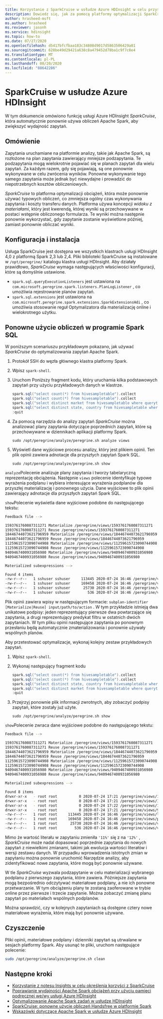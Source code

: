 ```yaml
---
title: Korzystanie z SparkCruise w usłudze Azure HDInsight w celu przyspieszenia Apache Spark zapytań
description: Dowiedz się, jak za pomocą platformy optymalizacji SparkCruise poprawić wydajność zapytań Apache Spark.
author: hrasheed-msft
ms.author: hrasheed
ms.reviewer: jasonh
ms.service: hdinsight
ms.topic: how-to
ms.date: 07/27/2020
ms.openlocfilehash: d5417bfcfbaa183c34808d9017d5863506429a81
ms.sourcegitcommit: 628be49d29421a638c8a479452d78ba1c9f7c8e4
ms.translationtype: MT
ms.contentlocale: pl-PL
ms.lasthandoff: 08/20/2020
ms.locfileid: "88642286"
---
```

# <a name="sparkcruise-on-azure-hdinsight"></a>SparkCruise w usłudze Azure HDInsight

W tym dokumencie omówiono funkcję usługi Azure HDInsight *SparkCruise*, która automatycznie ponownie używa obliczeń Apache Spark, aby zwiększyć wydajność zapytań.

## <a name="overview"></a>Omówienie

Zapytania uruchamiane na platformie analizy, takie jak Apache Spark, są rozłożone na plan zapytania zawierający mniejsze podzapytania. Te podzapytania mogą wielokrotnie pojawiać się w planach zapytań dla wielu zapytań. Za każdym razem, gdy się pojawiają, są one ponownie wykonywane w celu zwrócenia wyników. Ponowne wykonywanie tego samego zapytania może jednak być niewydajne i prowadzić do niepotrzebnych kosztów obliczeniowych.

*SparkCruise* to platforma optymalizacji obciążeń, która może ponownie używać typowych obliczeń, co zmniejsza ogólny czas wykonywania zapytania i koszty transferu danych. Platforma używa koncepcji *widoku z materiałami*, który jest kwerendą, której wyniki są przechowywane w postaci wstępnie obliczonego formularza. Te wyniki można następnie ponownie wykorzystać, gdy zapytanie zostanie wyświetlone później, zamiast ponownie obliczać wyniki.

## <a name="setup-and-installation"></a>Konfiguracja i instalacja

Usługa SparkCruise jest dostępna we wszystkich klastrach usługi HDInsight 4,0 z platformą Spark 2,3 lub 2,4. Pliki biblioteki SparkCruise są instalowane w `/opt/peregrine/` katalogu klastra usługi HDInsight. Aby działały prawidłowo, *SparkCruise* wymaga następujących właściwości konfiguracji, które są domyślnie ustawione.

* `spark.sql.queryExecutionListeners` jest ustawiona na `com.microsoft.peregrine.spark.listeners.PlanLogListener` , co umożliwia rejestrowanie planów zapytań.
* `spark.sql.extensions` jest ustawiona na `com.microsoft.peregrine.spark.extensions.SparkExtensionsHdi` , co umożliwia stosowanie reguł Optymalizatora dla materializację online i wielokrotnego użytku.

## <a name="computation-reuse-in-spark-sql"></a>Ponowne użycie obliczeń w programie Spark SQL

W poniższym scenariuszu przykładowym pokazano, jak używać *SparkCruise* do optymalizowania zapytań Apache Spark. 

1. Protokół SSH do węzła głównego klastra platformy Spark.
1. Wpisz `spark-shell`.
1. Uruchom Poniższy fragment kodu, który uruchamia kilka podstawowych zapytań przy użyciu przykładowych danych w klastrze.

    ```scala
    spark.sql("select count(*) from hivesampletable").collect
    spark.sql("select count(*) from hivesampletable").collect
    spark.sql("select distinct market from hivesampletable where querytime like '11%'").show
    spark.sql("select distinct state, country from hivesampletable where querytime like '11%'").show
    :quit
    ```
1. Za pomocą narzędzia do analizy zapytań *SparkCruise* można analizować plany zapytania dotyczące poprzednich zapytań, które są przechowywane w dziennikach aplikacji platformy Spark. 

    ```
    sudo /opt/peregrine/analyze/peregrine.sh analyze views
    ```

1. Wyświetl dane wyjściowe procesu analizy, który jest plikiem opinii. Ten plik opinii zawiera adnotacje dla przyszłych zapytań Spark SQL. 

    ```
    sudo /opt/peregrine/analyze/peregrine.sh show
    ```

`analyze`Polecenie analizuje plany zapytania i tworzy tabelaryczną reprezentację obciążenia. Następnie `views` polecenie identyfikuje typowe wyrażenia podplanu i wybiera interesujące wyrażenia podplanów dla przyszłej materializację i ponownego użycia. Dane wyjściowe to plik opinii zawierający adnotacje dla przyszłych zapytań Spark SQL. 

`show`Polecenie wyświetla dane wyjściowe podobne do następującego tekstu:

```bash
Feedback file -->

1593761760087311271 Materialize /peregrine/views/1593761760087311271
1593761760087311271 Reuse /peregrine/views/1593761760087311271
18446744073621796959 Materialize /peregrine/views/18446744073621796959
18446744073621796959 Reuse /peregrine/views/18446744073621796959
11259615723090744908 Materialize /peregrine/views/11259615723090744908
11259615723090744908 Reuse /peregrine/views/11259615723090744908
9409467400931056980 Materialize /peregrine/views/9409467400931056980
9409467400931056980 Reuse /peregrine/views/9409467400931056980

Materialized subexpressions -->

Found 4 items
-rw-r--r--   1 sshuser sshuser     113445 2020-07-24 16:46 /peregrine/views/logical_ir.csv
-rw-r--r--   1 sshuser sshuser     169458 2020-07-24 16:46 /peregrine/views/physical_ir.csv
-rw-r--r--   1 sshuser sshuser      25730 2020-07-24 16:46 /peregrine/views/views.csv
-rw-r--r--   1 sshuser sshuser        536 2020-07-24 16:46 /peregrine/views/views.stp
```

Plik opinii zawiera wpisy w następującym formacie: `subplan-identifier [Materialize|Reuse] input/path/to/action` . W tym przykładzie istnieją dwa unikatowe podpisy: jeden reprezentujący pierwsze dwa powtarzające się zapytania, a drugi reprezentujący predykat filtru w ostatnich dwóch zapytaniach. W tym pliku opinii następujące zapytania po ponownym przesłaniu będą automatycznie zmaterializowania i ponownie używały wspólnych planów. 

Aby przetestować optymalizacje, wykonaj kolejny zestaw przykładowych zapytań.

1. Wpisz `spark-shell`.
1. Wykonaj następujący fragment kodu

    ```scala
    spark.sql("select count(*) from hivesampletable").collect
    spark.sql("select count(*) from hivesampletable").collect
    spark.sql("select distinct state, country from hivesampletable where querytime like '12%'").show
    spark.sql("select distinct market from hivesampletable where querytime like '12%'").show
    :quit
    ```

1. Przejrzyj ponownie plik informacji zwrotnych, aby zobaczyć podpisy zapytań, które zostały już użyte.

    ```
    sudo /opt/peregrine/analyze/peregrine.sh show
    ```

`show`Polecenie zwraca dane wyjściowe podobne do następującego tekstu:

```bash
Feedback file -->

1593761760087311271 Materialize /peregrine/views/1593761760087311271
1593761760087311271 Reuse /peregrine/views/1593761760087311271
18446744073621796959 Materialize /peregrine/views/18446744073621796959
18446744073621796959 Reuse /peregrine/views/18446744073621796959
11259615723090744908 Materialize /peregrine/views/11259615723090744908
11259615723090744908 Reuse /peregrine/views/11259615723090744908
9409467400931056980 Materialize /peregrine/views/9409467400931056980
9409467400931056980 Reuse /peregrine/views/9409467400931056980

Materialized subexpressions -->

Found 8 items
drwxr-xr-x   - root root          0 2020-07-24 17:21 /peregrine/views/11259615723090744908
drwxr-xr-x   - root root          0 2020-07-24 17:21 /peregrine/views/1593761760087311271
drwxr-xr-x   - root root          0 2020-07-24 17:22 /peregrine/views/18446744073621796959
drwxr-xr-x   - root root          0 2020-07-24 17:21 /peregrine/views/9409467400931056980
-rw-r--r--   1 root root     113445 2020-07-24 16:46 /peregrine/views/logical_ir.csv
-rw-r--r--   1 root root     169458 2020-07-24 16:46 /peregrine/views/physical_ir.csv
-rw-r--r--   1 root root      25730 2020-07-24 16:46 /peregrine/views/views.csv
-rw-r--r--   1 root root        536 2020-07-24 16:46 /peregrine/views/views.stp

```

Mimo że wartość literału w zapytaniu zmieniła `'11%'` się z na `'12%'` , *SparkCruise* może nadal dopasować poprzednie zapytania do nowych zapytań z niewielkimi zmianami, takimi jak ewolucja wartości literałów i wersji zestawu danych. W przypadku wprowadzenia istotnych zmian w zapytaniu można ponownie uruchomić Narzędzie analizy, aby zidentyfikować nowe zapytania, które mogą być ponownie używane.

W tle *SparkCruise* wyzwala podzapytanie w celu materializacji wybranego podplanu z pierwszego zapytania, które zawiera. Późniejsze zapytania mogą bezpośrednio odczytywać materiałowe podplany, a nie ich ponowne przetwarzanie. W tym obciążeniu plany te zostaną zaoferowane w trybie online przez pierwsze i trzecie zapytanie. Można zobaczyć zmianę planu zapytań po materiałach wspólnych podplanów.

Można sprawdzić, czy w kolejnych zapytaniach są dostępne cztery nowe materiałowe wyrażenia, które mają być ponownie używane.

## <a name="clean-up"></a>Czyszczenie

Pliki opinii, materiałowe podplany i dzienniki zapytań są utrwalane w sesjach platformy Spark. Aby usunąć te pliki, uruchom następujące polecenie:

```bash
sudo /opt/peregrine/analyze/peregrine.sh clean
```

## <a name="next-steps"></a>Następne kroki

* [Korzystanie z notesu Insights w celu określenia korzyści z SparkCruise](https://github.com/Azure-Samples/azure-sparkcruise-samples/tree/main/SparkCruise)
* [Poprawianie wydajności Apache Spark obciążeń przy użyciu pamięci podręcznej we/wy usługi Azure HDInsight](apache-spark-improve-performance-iocache.md)
* [Optymalizowanie Apache Spark zadań w usłudze HDInsight](./apache-spark-perf.md)
* [SparkCruise: ponowne użycie obliczeń Handsfree w platformie Spark](https://people.cs.umass.edu/~aroy/sparkcruise-vldb19.pdf)
* [Wskazówki dotyczące Apache Spark w usłudze Azure HDInsight](./spark-best-practices.md)
